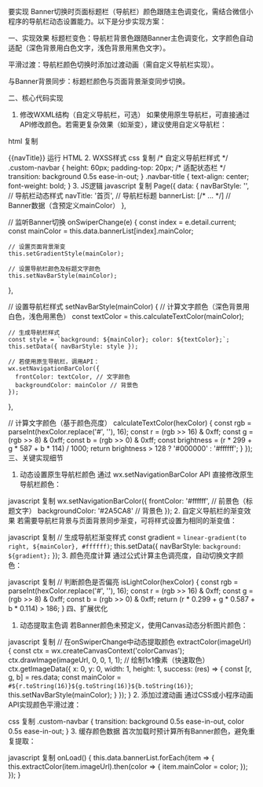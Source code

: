要实现 Banner切换时页面标题栏（导航栏）颜色跟随主色调变化，需结合微信小程序的导航栏动态设置能力。以下是分步实现方案：

一、实现效果
标题栏变色：导航栏背景色跟随Banner主色调变化，文字颜色自动适配（深色背景用白色文字，浅色背景用黑色文字）。

平滑过渡：导航栏颜色切换时添加过渡动画（需自定义导航栏实现）。

与Banner背景同步：标题栏颜色与页面背景渐变同步切换。

二、核心代码实现
1. 修改WXML结构（自定义导航栏，可选）
如果使用原生导航栏，可直接通过API修改颜色。若需更复杂效果（如渐变），建议使用自定义导航栏：

html
复制
<!-- 自定义导航栏 -->
<view class="custom-navbar" style="{{navBarStyle}}">
  <view class="navbar-title">{{navTitle}}</view>
</view>

<!-- Banner轮播组件 -->
<swiper bindchange="onSwiperChange">
  <!-- swiper-item内容 -->
</swiper>
运行 HTML
2. WXSS样式
css
复制
/* 自定义导航栏样式 */
.custom-navbar {
  height: 60px;
  padding-top: 20px; /* 适配状态栏 */
  transition: background 0.5s ease-in-out;
}
.navbar-title {
  text-align: center;
  font-weight: bold;
}
3. JS逻辑
javascript
复制
Page({
  data: {
    navBarStyle: '',     // 导航栏动态样式
    navTitle: '首页',     // 导航栏标题
    bannerList: [/* ... */] // Banner数据（含预定义mainColor）
  },

  // 监听Banner切换
  onSwiperChange(e) {
    const index = e.detail.current;
    const mainColor = this.data.bannerList[index].mainColor;
    
    // 设置页面背景渐变
    this.setGradientStyle(mainColor);
    
    // 设置导航栏颜色及标题文字颜色
    this.setNavBarStyle(mainColor);
  },

  // 设置导航栏样式
  setNavBarStyle(mainColor) {
    // 计算文字颜色（深色背景用白色，浅色用黑色）
    const textColor = this.calculateTextColor(mainColor);
    
    // 生成导航栏样式
    const style = `background: ${mainColor}; color: ${textColor};`;
    this.setData({ navBarStyle: style });
    
    // 若使用原生导航栏，调用API：
    wx.setNavigationBarColor({
      frontColor: textColor, // 文字颜色
      backgroundColor: mainColor // 背景色
    });
  },

  // 计算文字颜色（基于颜色亮度）
  calculateTextColor(hexColor) {
    const rgb = parseInt(hexColor.replace('#', ''), 16);
    const r = (rgb >> 16) & 0xff;
    const g = (rgb >> 8) & 0xff;
    const b = (rgb >> 0) & 0xff;
    const brightness = (r * 299 + g * 587 + b * 114) / 1000;
    return brightness > 128 ? '#000000' : '#ffffff';
  }
});
三、关键实现细节
1. 动态设置原生导航栏颜色
通过 wx.setNavigationBarColor API 直接修改原生导航栏颜色：

javascript
复制
wx.setNavigationBarColor({
  frontColor: '#ffffff', // 前景色（标题文字）
  backgroundColor: '#2A5CA8' // 背景色
});
2. 自定义导航栏的渐变效果
若需要导航栏背景与页面背景同步渐变，可将样式设置为相同的渐变值：

javascript
复制
// 生成导航栏渐变样式
const gradient = `linear-gradient(to right, ${mainColor}, #ffffff)`;
this.setData({ navBarStyle: `background: ${gradient};` });
3. 颜色亮度计算
通过公式计算主色调亮度，自动切换文字颜色：

javascript
复制
// 判断颜色是否偏亮
isLightColor(hexColor) {
  const rgb = parseInt(hexColor.replace('#', ''), 16);
  const r = (rgb >> 16) & 0xff;
  const g = (rgb >> 8) & 0xff;
  const b = (rgb >> 0) & 0xff;
  return (r * 0.299 + g * 0.587 + b * 0.114) > 186;
}
四、扩展优化
1. 动态提取主色调
若Banner颜色未预定义，使用Canvas动态分析图片颜色：

javascript
复制
// 在onSwiperChange中动态提取颜色
extractColor(imageUrl) {
  const ctx = wx.createCanvasContext('colorCanvas');
  ctx.drawImage(imageUrl, 0, 0, 1, 1); // 绘制1x1像素（快速取色）
  ctx.getImageData({
    x: 0,
    y: 0,
    width: 1,
    height: 1,
    success: (res) => {
      const [r, g, b] = res.data;
      const mainColor = `#${r.toString(16)}${g.toString(16)}${b.toString(16)}`;
      this.setNavBarStyle(mainColor);
    }
  });
}
2. 添加过渡动画
通过CSS或小程序动画API实现颜色平滑过渡：

css
复制
.custom-navbar {
  transition: background 0.5s ease-in-out, color 0.5s ease-in-out;
}
3. 缓存颜色数据
首次加载时预计算所有Banner颜色，避免重复提取：

javascript
复制
onLoad() {
  this.data.bannerList.forEach(item => {
    this.extractColor(item.imageUrl).then(color => {
      item.mainColor = color;
    });
  });
}

